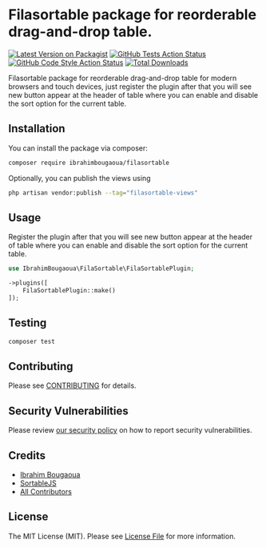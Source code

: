 # Filasortable package for reorderable drag-and-drop table.

[![Latest Version on Packagist](https://img.shields.io/packagist/v/ibrahimbougaoua/filasortable.svg?style=flat-square)](https://packagist.org/packages/ibrahimbougaoua/filasortable)
[![GitHub Tests Action Status](https://img.shields.io/github/actions/workflow/status/ibrahimbougaoua/filasortable/run-tests.yml?branch=main&label=tests&style=flat-square)](https://github.com/ibrahimbougaoua/filasortable/actions?query=workflow%3Arun-tests+branch%3Amain)
[![GitHub Code Style Action Status](https://img.shields.io/github/actions/workflow/status/ibrahimbougaoua/filasortable/fix-php-code-style-issues.yml?branch=main&label=code%20style&style=flat-square)](https://github.com/ibrahimbougaoua/filasortable/actions?query=workflow%3A"Fix+PHP+code+style+issues"+branch%3Amain)
[![Total Downloads](https://img.shields.io/packagist/dt/ibrahimbougaoua/filasortable.svg?style=flat-square)](https://packagist.org/packages/ibrahimbougaoua/filasortable)

Filasortable package for reorderable drag-and-drop table for modern browsers and touch devices, just register the plugin after that you will see new button appear at the header of table where you can enable and disable the sort option for the current table.



## Installation

You can install the package via composer:

```bash
composer require ibrahimbougaoua/filasortable
```

Optionally, you can publish the views using

```bash
php artisan vendor:publish --tag="filasortable-views"
```

## Usage

Register the plugin after that you will see new button appear at the header of table where you can enable and disable the sort option for the current table.

```php
use IbrahimBougaoua\FilaSortable\FilaSortablePlugin;

->plugins([
    FilaSortablePlugin::make()
]);
```

## Testing

```bash
composer test
```

## Contributing

Please see [CONTRIBUTING](CONTRIBUTING.md) for details.

## Security Vulnerabilities

Please review [our security policy](../../security/policy) on how to report security vulnerabilities.

## Credits

- [Ibrahim Bougaoua](https://github.com/IbrahimBougaoua)
- [SortableJS](https://github.com/SortableJS/Sortable)
- [All Contributors](../../contributors)

## License

The MIT License (MIT). Please see [License File](LICENSE.md) for more information.
